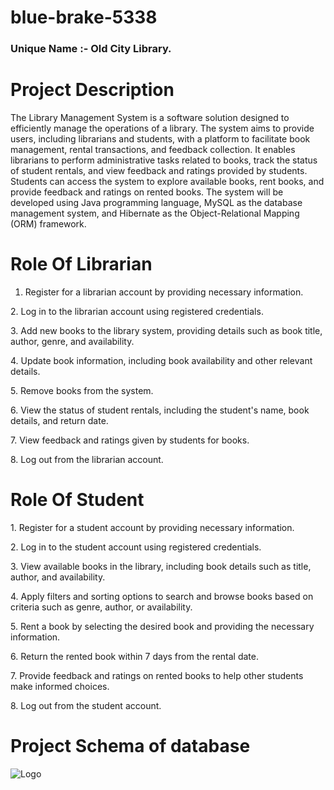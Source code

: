 # blue-brake-5338
<h3>Unique Name :- Old City Library.</h3>
<h1> Project Description </h1>
The Library Management System is a software solution designed to efficiently manage the operations of a library. The system aims to provide users, including librarians and students, with a platform to facilitate book management, rental transactions, and feedback collection. It enables librarians to perform administrative tasks related to books, track the status of student rentals, and view feedback and ratings provided by students. Students can access the system to explore available books, rent books, and provide feedback and ratings on rented books. The system will be developed using Java programming language, MySQL as the database management system, and Hibernate as the Object-Relational Mapping (ORM) framework.
<h1> Role Of Librarian </h1>
<p>

 
1. Register for a librarian account by providing necessary information.<p/>
<p>2. Log in to the librarian account using registered credentials. <p/>
<p>3. Add new books to the library system, providing details such as book title, author, genre, and availability.<p/>
<p>4. Update book information, including book availability and other relevant details.<p/>
<p>5. Remove books from the system.<p/>
<p>6. View the status of student rentals, including the student's name, book details, and return date.<p/>
<p>7. View feedback and ratings given by students for books.<p/>
<p>8. Log out from the librarian account.<p/>

<h1> Role Of Student </h1>
<p>1. Register for a student account by providing necessary information.<p/>
<p>2. Log in to the student account using registered credentials.<p/>
<p>3. View available books in the library, including book details such as title, author, and availability.<p/>
<p>4. Apply filters and sorting options to search and browse books based on criteria such as genre, author, or availability.<p/>
<p>5. Rent a book by selecting the desired book and providing the necessary information.<p/>
<p>6. Return the rented book within 7 days from the rental date.<p/>
<p>7. Provide feedback and ratings on rented books to help other students make informed choices.<p/>
<p>8. Log out from the student account.<p/>


<h1> Project Schema of database </h1>

 <img src="https://github.com/Amit0841/blue-brake-5338/assets/115461383/f005ba00-b61e-4912-909d-838b97a61750" alt="Logo" >
